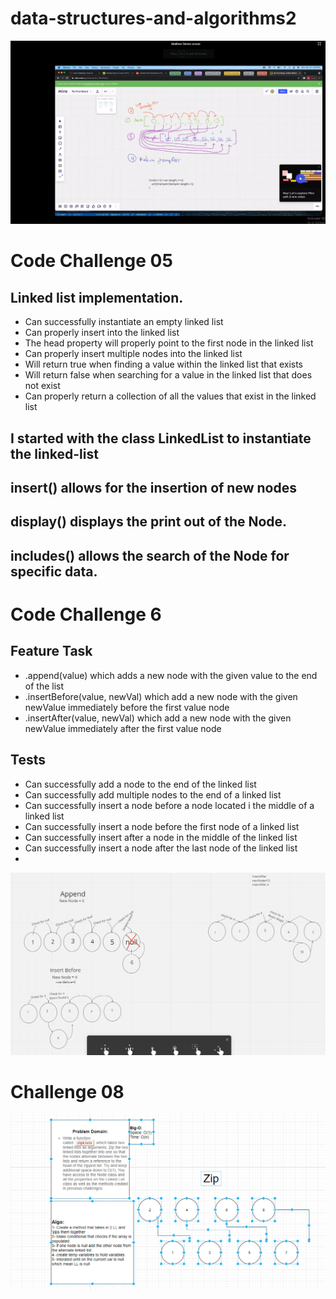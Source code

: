 # data-structures-and-algorithms2

![White Board](./assets/array-reverse.png)


# Code Challenge 05
## Linked list implementation.
- Can successfully instantiate an empty linked list
- Can properly insert into the linked list
- The head property will properly point to the first node in the linked list
- Can properly insert multiple nodes into the linked list
- Will return true when finding a value within the linked list that exists
- Will return false when searching for a value in the linked list that does not exist
- Can properly return a collection of all the values that exist in the linked list

## I started with the class LinkedList to instantiate the linked-list
## insert() allows for the insertion of new nodes
## display() displays the print out of the Node.
## includes() allows the search of the Node for specific data.
# Code Challenge 6 
## Feature Task 
- .append(value) which adds a new node with the given value to the end of the list
- .insertBefore(value, newVal) which add a new node with the given newValue immediately before the first value node
- .insertAfter(value, newVal) which add a new node with the given newValue immediately after the first value node

## Tests

- Can successfully add a node to the end of the linked list
- Can successfully add multiple nodes to the end of a linked list
- Can successfully insert a node before a node located i the middle of a linked list
- Can successfully insert a node before the first node of a linked list
- Can successfully insert after a node in the middle of the linked list
- Can successfully insert a node after the last node of the linked list
- 
![Challenge 6 WB](./assets/Chall6.png)

# Challenge 08
![Challenge 08](./assets/Lab8WB.png)
